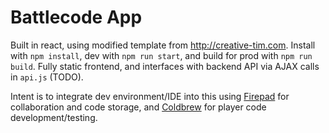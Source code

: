 # Battlecode App


Built in react, using modified template from http://creative-tim.com. Install with `npm install`, dev with `npm run start`, and build for prod with `npm run build`.  Fully static frontend, and interfaces with backend API via AJAX calls in `api.js` (TODO). 

Intent is to integrate dev environment/IDE into this using [Firepad](https://github.com/firebase/firepad) for collaboration and code storage, and [Coldbrew](https://github/joshuagruenstein/coldbrew) for player code development/testing.
